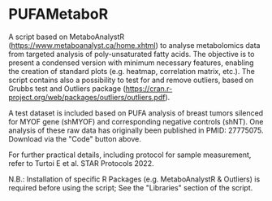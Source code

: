 # PUFAMetaboR

A script based on MetaboAnalystR (https://www.metaboanalyst.ca/home.xhtml) to analyse metabolomics data from targeted analysis of poly-unsaturated fatty acids. The objective is to present a condensed version with minimum necessary features, enabling the creation of standard plots (e.g. heatmap, correlation matrix, etc.). The script contains also a possibility to test for and remove outliers, based on Grubbs test and Outliers package (https://cran.r-project.org/web/packages/outliers/outliers.pdf).

A test dataset is included based on PUFA analysis of breast tumors silenced for MYOF gene (shMYOF) and corresponding negative controls (shNT). One analysis of these raw data has originally been published in PMID: 27775075. Download via the "Code" button above.

For further practical details, including protocol for sample measurement, refer to Turtoi E et al. STAR Protocols 2022. 

N.B.: Installation of specific R Packages (e.g. MetaboAnalystR & Outliers) is required before using the script; See the "Libraries" section of the script. 
